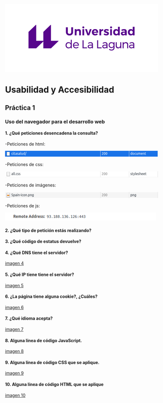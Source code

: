 
![ULL](imagenes/Logo_Universidad_LaLaguna.png)

# Usabilidad y Accesibilidad 

## Práctica 1 

### Uso del navegador para el desarrollo web



#### 1. ¿Qué peticiones desencadena la consulta?
-Peticiones de html:

![imagen 1](imagenes/Imagen1.png)

-Peticiones de css:

![imagen 2](imagenes/Imagen2.png)

-Peticiones de imágenes:

![imagen 3](imagenes/Imagen3.png)

-Peticiones de js:

![imagen 4](imagenes/Imagen4.png)


#### 2. ¿Qué tipo de petición estás realizando?




#### 3. ¿Qué código de estatus devuelve?




#### 4. ¿Qué DNS tiene el servidor?

[imagen 4]()


#### 5. ¿Qué IP tiene tiene el servidor?

[imagen 5]()


#### 6. ¿La página tiene alguna cookie?, ¿Cuáles?

[imagen 6]()


#### 7. ¿Qué idioma acepta?

[imagen 7]()


#### 8. Alguna línea de código JavaScript.

[imagen 8]()


#### 9. Alguna línea de código CSS que se aplique.

[imagen 9]()


#### 10. Alguna línea de código HTML que se aplique

[imagen 10]()




